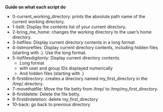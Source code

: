 **Guide on what each script do**
- 0-current\_working\_directory: prints the absolute path name of the current working directory.
- 1-listit: Display the contents list of your current directory.
- 2-bring\_me\_home: changes the working directory to the user’s home directory.
- 3-listfiles: Display current directory contents in a long format
- 4-listmorefiles: Display current directory contents, including hidden files (starting with .). Use the long format.
- 5-listfilesdigitonly: Display current directory contents.
	- Long format
	- with user and group IDs displayed numerically
	- And hidden files \(starting with .\)
- 6-firstdirectory: creates a directory named my\_first\_directory in the /tmp/ directory.
- 7-movethatfile: Move the file betty from /tmp/ to /tmp/my\_first\_directory.
- 8-firstdelete: Delete the file betty.
- 9-firstdirdeletion: delete my\_first\_directory
- 10-back: go back to previous directory
